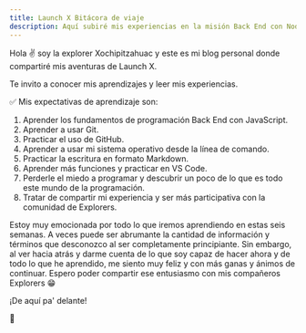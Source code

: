```yaml
---
title: Launch X Bitácora de viaje
description: Aquí subiré mis experiencias en la misión Back End con Node JS
---
```


Hola ✌️  soy la explorer Xochipitzahuac y este es mi blog personal donde compartiré mis aventuras de Launch X.

Te invito a conocer mis aprendizajes y leer mis experiencias.

✅ Mis expectativas de aprendizaje son:

1. Aprender los fundamentos de programación Back End con JavaScript.
2. Aprender a usar Git.
3. Practicar el uso de GitHub.
4. Aprender a usar mi sistema operativo desde la línea de comando.
5. Practicar la escritura en formato Markdown.
6. Aprender más funciones y practicar en VS Code.
7. Perderle el miedo a programar y descubrir un poco de lo que es todo este mundo de la programación.
8. Tratar de compartir mi experiencia y ser más participativa con la comunidad de Explorers.

Estoy muy emocionada por todo lo que iremos aprendiendo en estas seis semanas. A veces puede ser abrumante la cantidad de información y términos que desconozco al ser completamente principiante. Sin embargo, al ver hacia atrás y darme cuenta de lo que soy capaz de hacer ahora y de todo lo que he aprendido, me siento muy feliz y con más ganas y ánimos de continuar. Espero poder compartir ese entusiasmo con mis compañeros Explorers 😁

¡De aquí pa' delante!

🚀
